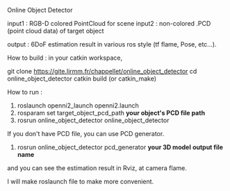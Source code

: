 Online Object Detector

input1 : RGB-D colored PointCloud for scene
input2 : non-colored .PCD (point cloud data) of target object

output : 6DoF estimation result in various ros style (tf flame, Pose, etc...).

How to build :
in your catkin workspace,

git clone https://gite.lirmm.fr/chappellet/online_object_detector
cd online_object_detector
catkin build (or catkin_make)


How to run :

1. roslaunch openni2_launch openni2.launch
2. rosparam set target_object_pcd_path **your object's PCD file path**
3. rosrun online_object_detector online_object_detector


If you don't have PCD file, you can use PCD generator.


1. rosrun online_object_detector pcd_generator **your 3D model** **output file name**


and you can see the estimation result in Rviz, at camera flame.

I will make roslaunch file to make more convenient.